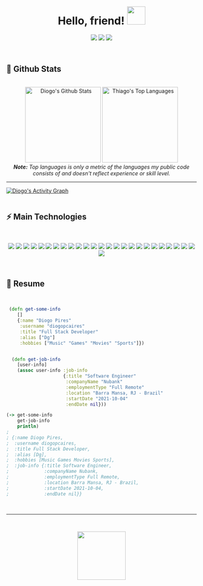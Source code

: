 <h1 align="center">
  Hello, friend!
  <a href="#"><img src="https://media.giphy.com/media/CXzRJA18RJAtmpPNBC/giphy.gif" width="48"></a>
</h1>

<p align="center">   
  <a href="mailto:diogo.pcaires@gmail.com" target="_blank"><img src="https://img.shields.io/badge/-Email-0D1117?style=for-the-badge&logo=gmail&logoColor=9b34eb"></a>
  <a href="https://www.linkedin.com/in/diogo-pires-7122a079" target="_blank"><img src="https://img.shields.io/badge/-LinkedIn-0D1117?style=for-the-badge&logo=linkedin&logoColor=9b34eb"></a> 
  <a href="https://www.instagram.com/diogopiress_" target="_blank"><img src="https://img.shields.io/badge/-Instagram-0D1117?style=for-the-badge&logo=instagram&logoColor=9b34eb"></a>
</p>


<br/>


<h2>📃 Github Stats</h2>

<br/>

<diV>

  <div align="center">
    <a href="#"><img alt="Diogo's Github Stats" src="https://github-readme-stats.vercel.app/api?username=diogopcaires&show_icons=true&include_all_commits=true&count_private=true&theme=react&hide_border=true&bg_color=0D1117&title_color=9b34eb&icon_color=9b34eb" height="200"/></a>
    <a href="#"><img alt="Thiago's Top Languages" src="https://github-readme-stats.vercel.app/api/top-langs/?username=diogopcaires&langs_count=10&layout=compact&theme=react&hide_border=true&bg_color=0D1117&title_color=9b34eb&icon_color=9b34eb" height="200"/></a>
    <br/>
    <i><b>Note:</b> Top languages is only a metric of the languages my public code consists of and doesn't reflect experience or skill level.</i>
  </div>

  <hr/>

  <div>
    <a href="#"><img alt="Diogo's Activity Graph" src="https://activity-graph.herokuapp.com/graph?username=diogopcaires&custom_title=Diogo%20Pires's%20Contribution%20Graph&bg_color=0D1117&color=9b34eb&line=FFFFFF&point=9b34eb&hide_border=true" /></a>
  <div> 
</div>

<br/>

<h2>⚡ Main Technologies</h2>

<br/>

<p align="center">
  <a href="#"><img src="https://img.shields.io/badge/-JavaScript-0D1117?style=flat-square&logo=javascript&logoColor=9b34eb"></a>
  <a href="#"><img src="https://img.shields.io/badge/-TypeScript-0D1117?style=flat-square&logo=typescript&logoColor=9b34eb"></a>
  <a href="#"><img src="https://img.shields.io/badge/-HTML5-0D1117?style=flat-square&logo=html5&logoColor=9b34eb"></a>
  <a href="#"><img src="https://img.shields.io/badge/-CSS3-0D1117?style=flat-square&logo=css3&logoColor=9b34eb"></a>
  <a href="#"><img src="https://img.shields.io/badge/-React-0D1117?style=flat-square&logo=react&logoColor=9b34eb"></a>
  <a href="#"><img src="https://img.shields.io/badge/-Angular-0D1117?style=flat-square&logo=angular&logoColor=9b34eb"></a>
  <a href="#"><img src="https://img.shields.io/badge/-Nodejs-0D1117?style=flat-square&logo=Node.js&logoColor=9b34eb"></a>
  <a href="#"><img src="https://img.shields.io/badge/-Python-0D1117?style=flat-square&logo=Python&logoColor=9b34eb"></a>
  <a href="#"><img src="https://img.shields.io/badge/Bash%20-%230D1117.svg?style=flat-square&logo=gnu-bash&logoColor=9b34eb"></a>
  <a href="#"><img src="https://img.shields.io/badge/-Git-0D1117?style=flat-square&logo=git&logoColor=9b34eb"></a>
  <a href="#"><img src="https://img.shields.io/badge/Markdown-%230D1117.svg?style=flat-square&logo=markdown&logoColor=9b34eb"></a>
  <a href="#"><img src="https://img.shields.io/badge/-MongoDB-0D1117?style=flat-square&logo=mongodb&logoColor=9b34eb"></a>
  <a href="#"><img src="https://img.shields.io/badge/-Redis-0D1117?style=flat-square&logo=Redis&logoColor=9b34eb"></a>
  <a href="#"><img src="https://img.shields.io/badge/-PostgreSQL-0D1117?style=flat-square&logo=postgresql&logoColor=9b34eb"></a>
  <a href="#"><img src="https://img.shields.io/badge/-MySQL-0D1117?style=flat-square&logo=mysql&logoColor=9b34eb"></a>
  <a href="#"><img src="https://img.shields.io/badge/SQL%20-%230D1117.svg?style=flat-square&logo=amazon-dynamodb&logoColor=9b34eb"></a>
  <a href="#"><img src="https://img.shields.io/badge/-Docker-0D1117?style=flat-square&logo=docker&logoColor=9b34eb"></a>
  <a href="#"><img src="https://img.shields.io/badge/GitHub%20Pages-%230D1117.svg?style=flat-square&logo=github&logoColor=9b34eb"></a>
  <a href="#"><img src="https://img.shields.io/badge/-Digital%20Ocean-0D1117?style=flat-square&logo=digitalocean&logoColor=9b34eb"></a>
  <a href="#"><img src="https://img.shields.io/badge/-Heroku-0D1117?style=flat-square&logo=heroku&logoColor=9b34eb"></a>
  <a href="#"><img src="https://img.shields.io/badge/Vercel%20-%230D1117.svg?style=flat-square&logo=vercel&logoColor=9b34eb"></a>
  <a href="#"><img src="https://img.shields.io/badge/Amazon%20AWS-0D1117?style=flat-square&logo=amazon-aws&logoColor=9b34eb"></a>
  <a href="#"><img src="https://img.shields.io/badge/Microsoft%20Azure-0D1117?style=flat-square&logo=microsoft-azure&logoColor=9b34eb"></a>
  <a href="#"><img src="https://img.shields.io/badge/-GitHub-0D1117?style=flat-square&logo=github&logoColor=9b34eb"></a>
  <a href="#"><img src="https://img.shields.io/badge/-Arduino-0D1117?style=flat-square&logo=Arduino&logoColor=9b34eb"></a>
  <a href="#"><img src="https://img.shields.io/badge/-Raspberry%20Pi-0D1117?style=flat-square&logo=Raspberry-Pi&logoColor=9b34eb"></a>
</p>

<br/>

<h2>📜 Resume</h2>

<br/>

```clojure
 (defn get-some-info
    []
    {:name "Diogo Pires"
     :username "diogopcaires"
     :title "Full Stack Developer"
     :alias ["Dg"]
     :hobbies ["Music" "Games" "Movies" "Sports"]})


  (defn get-job-info
    [user-info]
    (assoc user-info :job-info
                     {:title "Software Engineer"
                      :companyName "Nubank"
                      :employmentType "Full Remote"
                      :location "Barra Mansa, RJ - Brazil"
                      :startDate "2021-10-04"
                      :endDate nil}))

(-> get-some-info
    get-job-info
    println)
;
; {:name Diogo Pires,
;  :username diogopcaires,
;  :title Full Stack Developer,
;  :alias [Dg],
;  :hobbies [Music Games Movies Sports], 
;  :job-info {:title Software Engineer, 
;             :companyName Nubank, 
;             :employmentType Full Remote, 
;             :location Barra Mansa, RJ - Brazil, 
;             :startDate 2021-10-04, 
;             :endDate nil}}
```

<br/>

<hr/>

<br/>

<p align="center">
  <a href="#"><img src="https://media.giphy.com/media/vmGjjH1XOjViEfbBfZ/giphy.gif" width="128"></a>
</p>
